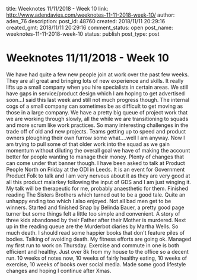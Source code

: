 title: Weeknotes 11/11/2018 - Week 10
link: http://www.adendavies.com/weeknotes-11-11-2018-week-10/
author: aden_76
description: 
post_id: 48760
created: 2018/11/11 20:29:16
created_gmt: 2018/11/11 20:29:16
comment_status: open
post_name: weeknotes-11-11-2018-week-10
status: publish
post_type: post

# Weeknotes 11/11/2018 - Week 10

We have had quite a few new people join at work over the past few weeks. They are all great and bringing lots of new experience and skills. It really lifts up a small company when you hire specialists in certain areas. We still have gaps in service/product design which I am hoping to get advertised soon...I said this last week and still not much progress though. The internal cogs of a small company can sometimes be as difficult to get moving as those in a large company. We have a pretty big queue of project work that we are working through slowly, all the while we are transitioning to squads and more scrum like work practices. So many interesting challenges in the trade off of old and new projects. Teams getting up to speed and product owners ploughing their own furrow some what....well I am anyway. Now I am trying to pull some of that older work into the squad as we gain momentum without diluting the overall goal we have of making the account better for people wanting to manage their money. Plenty of changes that can come under that banner though. I have been asked to talk at Product People North on Friday at the ODI in Leeds. It is an event for Government Product Folk to talk and I am very nervous about it as they are very good at all this product malarkey following the input of GDS and I am just winging it. My talk will be therapeutic for me, probably anaesthetic for them. Finished reading The Sisters Brothers which turned out to be a good tale. Quite an unhappy ending too which I also enjoyed. Not all bad men get to be winners. Started and finished Snap by Belinda Bauer, a pretty good page turner but some things felt a little too simple and convenient. A story of three kids abandoned by their Father after their Mother is murdered. Next up in the reading queue are the Murderbot diaries by Martha Wells. So much death. I should read some happier books that don't feature piles of bodies. Talking of avoiding death. My fitness efforts are going ok. Managed my first run to work on Thursday. Exercise and commute in one is both efficient and healthy. Just over 8k from my house to the office so a decent run. 10 weeks of notes now, 10 weeks of fairly healthy eating, 10 weeks of exercise, 10 weeks of books over social media. Made some good lifestyle changes and hoping I continue after Xmas.